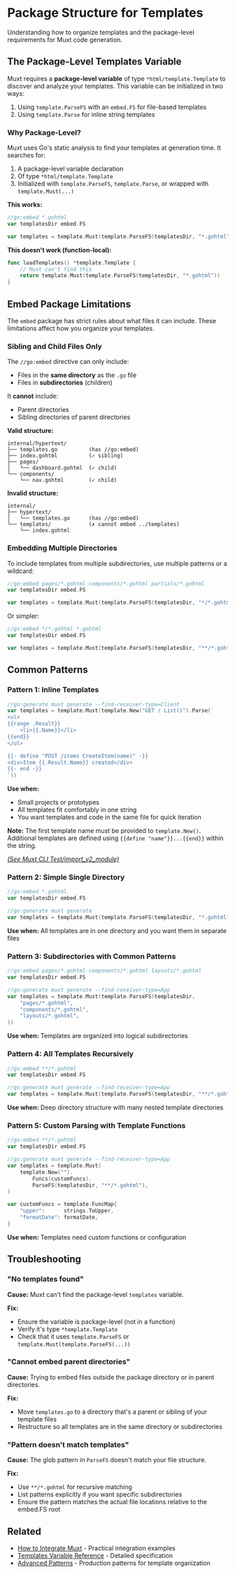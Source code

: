 # Package Structure for Templates

Understanding how to organize templates and the package-level requirements for Muxt code generation.

## The Package-Level Templates Variable

Muxt requires a **package-level variable** of type `*html/template.Template` to discover and analyze your templates.
This variable can be initialized in two ways:
1. Using `template.ParseFS` with an `embed.FS` for file-based templates
2. Using `template.Parse` for inline string templates

### Why Package-Level?

Muxt uses Go's static analysis to find your templates at generation time. It searches for:
1. A package-level variable declaration
2. Of type `*html/template.Template`
3. Initialized with `template.ParseFS`, `template.Parse`, or wrapped with `template.Must(...)`

**This works:**
```go
//go:embed *.gohtml
var templatesDir embed.FS

var templates = template.Must(template.ParseFS(templatesDir, "*.gohtml"))
```

**This doesn't work (function-local):**
```go
func loadTemplates() *template.Template {
    // Muxt can't find this
    return template.Must(template.ParseFS(templatesDir, "*.gohtml"))
}
```

## Embed Package Limitations

The `embed` package has strict rules about what files it can include. These limitations affect how you organize your templates.

### Sibling and Child Files Only

The `//go:embed` directive can only include:
- Files in the **same directory** as the `.go` file
- Files in **subdirectories** (children)

It **cannot** include:
- Parent directories
- Sibling directories of parent directories

**Valid structure:**
```
internal/hypertext/
├── templates.go          (has //go:embed)
├── index.gohtml          (✓ sibling)
├── pages/
│   └── dashboard.gohtml  (✓ child)
└── components/
    └── nav.gohtml        (✓ child)
```

**Invalid structure:**
```
internal/
├── hypertext/
│   └── templates.go      (has //go:embed)
└── templates/            (✗ cannot embed ../templates)
    └── index.gohtml
```

### Embedding Multiple Directories

To include templates from multiple subdirectories, use multiple patterns or a wildcard:

```go
//go:embed pages/*.gohtml components/*.gohtml partials/*.gohtml
var templatesDir embed.FS

var templates = template.Must(template.ParseFS(templatesDir, "*/*.gohtml"))
```

Or simpler:
```go
//go:embed */*.gohtml *.gohtml
var templatesDir embed.FS

var templates = template.Must(template.ParseFS(templatesDir, "**/*.gohtml", "*.gohtml"))
```

## Common Patterns

### Pattern 1: Inline Templates

```go
//go:generate muxt generate --find-receiver-type=Client
var templates = template.Must(template.New("GET / List()").Parse(`
<ul>
{{range .Result}}
	<li>{{.Name}}</li>
{{end}}
</ul>

{{- define "POST /items CreateItem(name)" -}}
<div>Item {{.Result.Name}} created</div>
{{- end -}}
`))
```

**Use when:**
- Small projects or prototypes
- All templates fit comfortably in one string
- You want templates and code in the same file for quick iteration

**Note:** The first template name must be provided to `template.New()`. Additional templates are defined using `{{define "name"}}...{{end}}` within the string.

*[(See Muxt CLI Test/import_v2_module)](../../cmd/muxt/testdata/import_v2_module.txt)*

### Pattern 2: Simple Single Directory

```go
//go:embed *.gohtml
var templatesDir embed.FS

//go:generate muxt generate
var templates = template.Must(template.ParseFS(templatesDir, "*.gohtml"))
```

**Use when:** All templates are in one directory and you want them in separate files

### Pattern 3: Subdirectories with Common Patterns

```go
//go:embed pages/*.gohtml components/*.gohtml layouts/*.gohtml
var templatesDir embed.FS

//go:generate muxt generate --find-receiver-type=App
var templates = template.Must(template.ParseFS(templatesDir,
    "pages/*.gohtml",
    "components/*.gohtml",
    "layouts/*.gohtml",
))
```

**Use when:** Templates are organized into logical subdirectories

### Pattern 4: All Templates Recursively

```go
//go:embed **/*.gohtml
var templatesDir embed.FS

//go:generate muxt generate --find-receiver-type=App
var templates = template.Must(template.ParseFS(templatesDir, "**/*.gohtml"))
```

**Use when:** Deep directory structure with many nested template directories

### Pattern 5: Custom Parsing with Template Functions

```go
//go:embed **/*.gohtml
var templatesDir embed.FS

//go:generate muxt generate --find-receiver-type=App
var templates = template.Must(
    template.New("").
        Funcs(customFuncs).
        ParseFS(templatesDir, "**/*.gohtml"),
)

var customFuncs = template.FuncMap{
    "upper":      strings.ToUpper,
    "formatDate": formatDate,
}
```

**Use when:** Templates need custom functions or configuration

## Troubleshooting

### "No templates found"

**Cause:** Muxt can't find the package-level `templates` variable.

**Fix:**
- Ensure the variable is package-level (not in a function)
- Verify it's type `*template.Template`
- Check that it uses `template.ParseFS` or `template.Must(template.ParseFS(...))`

### "Cannot embed parent directories"

**Cause:** Trying to embed files outside the package directory or in parent directories.

**Fix:**
- Move `templates.go` to a directory that's a parent or sibling of your template files
- Restructure so all templates are in the same directory or subdirectories

### "Pattern doesn't match templates"

**Cause:** The glob pattern in `ParseFS` doesn't match your file structure.

**Fix:**
- Use `**/*.gohtml` for recursive matching
- List patterns explicitly if you want specific subdirectories
- Ensure the pattern matches the actual file locations relative to the embed.FS root

## Related

- [How to Integrate Muxt](../how-to/integrate-existing-project.md) - Practical integration examples
- [Templates Variable Reference](../reference/templates-variable.md) - Detailed specification
- [Advanced Patterns](advanced-patterns.md) - Production patterns for template organization